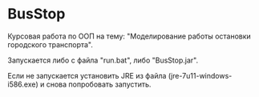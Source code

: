 BusStop
=======

Курсовая работа по ООП на тему: "Моделирование работы остановки городского транспорта".

Запускается либо с файла "run.bat", либо "BusStop.jar".

Если не запускается установить JRE из файла (jre-7u11-windows-i586.exe) и снова попробовать запустить.
